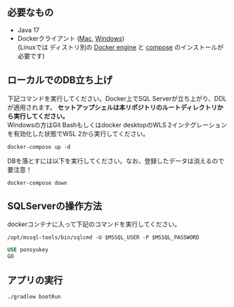 ## 必要なもの
- Java 17
- Dockerクライアント ([Mac](https://docs.docker.com/desktop/mac/install/), [Windows](https://docs.docker.com/desktop/windows/install/))  
(Linuxでは ディストリ別の [Docker engine](https://docs.docker.com/engine/install/) と [compose](https://docs.docker.com/compose/install/#install-compose-on-linux-systems) のインストールが必要です)

## ローカルでのDB立ち上げ
下記コマンドを実行してください。Docker上でSQL Serverが立ち上がり、DDLが適用されます。
**セットアップシェルは本リポジトリのルートディレクトリから実行してください。**    
Windowsの方はGit Bashもしくはdocker desktopのWLS 2インテグレーションを有効化した状態でWSL 2から実行してください。 
```shell
docker-compose up -d
```

DBを落とすには以下を実行してください。なお、登録したデータは消えるので要注意！
```shell
docker-compose down
```

## SQLServerの操作方法
dockerコンテナに入って下記のコマンドを実行してください。
```shell
/opt/mssql-tools/bin/sqlcmd -U $MSSQL_USER -P $MSSQL_PASSWORD
```

```sql
USE ponsyukey
GO
```

## アプリの実行
```shell
./gradlew bootRun
```
